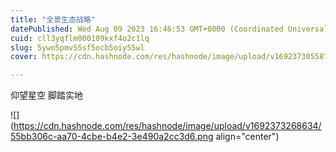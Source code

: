 ```yaml
---
title: "全景生态战略"
datePublished: Wed Aug 09 2023 16:46:53 GMT+0000 (Coordinated Universal Time)
cuid: cll3yqflm000109kxf4o2c1lq
slug: 5ywo5pmv55sf5ocb5oiy55wl
cover: https://cdn.hashnode.com/res/hashnode/image/upload/v1692373055877/c4ae33e9-e740-4d10-bef2-168db3b7a0f6.png

---
```


仰望星空 脚踏实地

![](https://cdn.hashnode.com/res/hashnode/image/upload/v1692373268634/55bb306c-aa70-4cbe-b4e2-3e490a2cc3d6.png align="center")